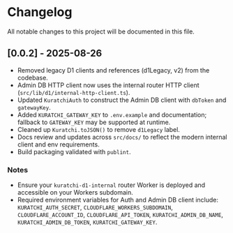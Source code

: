 # Changelog

All notable changes to this project will be documented in this file.

## [0.0.2] - 2025-08-26

- Removed legacy D1 clients and references (d1Legacy, v2) from the codebase.
- Admin DB HTTP client now uses the internal router HTTP client (`src/lib/d1/internal-http-client.ts`).
- Updated `KuratchiAuth` to construct the Admin DB client with `dbToken` and `gatewayKey`.
- Added `KURATCHI_GATEWAY_KEY` to `.env.example` and documentation; fallback to `GATEWAY_KEY` may be supported at runtime.
- Cleaned up `Kuratchi.toJSON()` to remove `d1Legacy` label.
- Docs review and updates across `src/docs/` to reflect the modern internal client and env requirements.
- Build packaging validated with `publint`.

### Notes
- Ensure your `kuratchi-d1-internal` router Worker is deployed and accessible on your Workers subdomain.
- Required environment variables for Auth and Admin DB client include: `KURATCHI_AUTH_SECRET`, `CLOUDFLARE_WORKERS_SUBDOMAIN`, `CLOUDFLARE_ACCOUNT_ID`, `CLOUDFLARE_API_TOKEN`, `KURATCHI_ADMIN_DB_NAME`, `KURATCHI_ADMIN_DB_TOKEN`, `KURATCHI_GATEWAY_KEY`.
